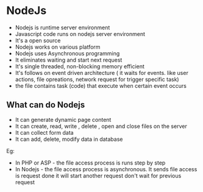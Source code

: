 # NodeJs

- Nodejs is runtime server environment
- Javascript code runs on nodejs server environment
- It's a open source
- Nodejs works on various platform
- Nodejs uses Asynchronous programming
- It eliminates waiting and start next request
- It's single threaded, non-blocking memory efficient
- It's follows on event driven architecture ( it waits for events. like user actions, file opreations, network request for trigger specific task)
- the file contains task (code) that execute when certain event occurs

## What can do Nodejs

- It can generate dynamic page content
- It can create, read, write , delete , open and close files on the server
- It can collect form data
- It can add, delete, modify data in database

Eg:

- In PHP or ASP - the file access process is runs step by step
- In Nodejs - the file access process is asynchronous. It sends file access is request done it will start another request don't wait for previous request
